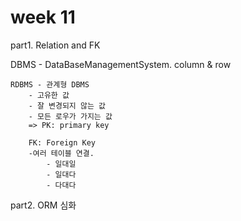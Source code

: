 # week 11

part1. Relation and FK

DBMS - DataBaseManagementSystem.
    column & row

    RDBMS - 관계형 DBMS
        - 고유한 값
        - 잘 변경되지 않는 값
        - 모든 로우가 가지는 값
        => PK: primary key

        FK: Foreign Key
        -여러 테이블 연결.
            - 일대일
            - 일대다
            - 다대다

part2. ORM 심화